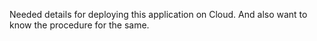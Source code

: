 Needed details for deploying this application on Cloud.
And also want to know the procedure for the same.
